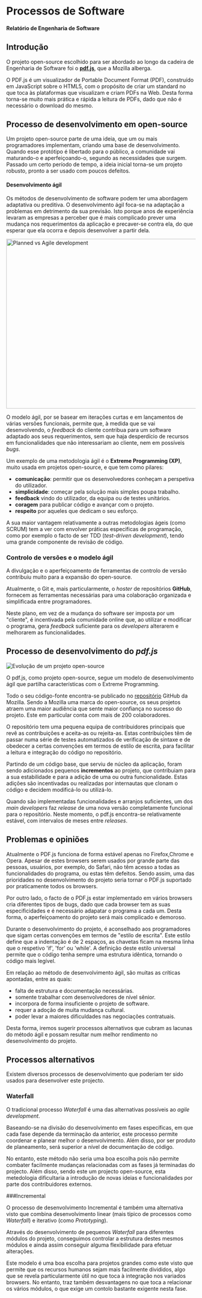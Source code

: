 # Processos de Software
#### Relatório de Engenharia de Software

## Introdução

O projeto open-source escolhido para ser abordado ao longo da cadeira de Engenharia de Software foi o 
[**pdf.js**](https://github.com/mozilla/pdf.js), que a Mozilla alberga.

O PDF.js é um visualizador de Portable Document Format (PDF), construído  em JavaScript sobre o HTML5, com o propósito de criar um standard no que toca às plataformas que visualizam e criam PDFs na Web. Desta forma torna-se muito mais prática e rápida a leitura de PDFs, dado que não é necessário o download do mesmo. 

## Processo de desenvolvimento em open-source

Um projeto open-source parte de uma ideia, que um ou mais programadores implementam, criando uma base de desenvolvimento. Quando esse protótipo é libertado para o público, a comunidade vai maturando-o e aperfeiçoando-o, segundo as necessidades que surgem. Passado um certo período de tempo, a ideia inicial torna-se um projeto robusto, pronto a ser usado com poucos defeitos.

#### Desenvolvimento ágil

Os métodos de desenvolvimento de software podem ter uma abordagem adaptativa ou preditiva. O desenvolvimento ágil foca-se na adaptação a problemas em detrimento da sua previsão. Isto porque anos de experiência levaram as empresas a perceber que é mais complicado prever uma mudança nos requerimentos da aplicação e precaver-se contra ela, do que esperar que ela ocorra e depois desenvolver a partir dela.

<img src = "https://raw.githubusercontent.com/PedroPachecoInf/pdf.js/ESOF/ESOF/Relat%C3%B3rio%201%20-%20Esquemas/Esquema%201%20-%20Agil%20vs%20Planned.png" alt = "Planned vs Agile development" width = "600" height = "450" >

O modelo ágil, por se basear em iterações curtas e em lançamentos de várias versões funcionais, permite que, à medida que se vai desenvolvendo, o *feedback* do cliente contribua para um software adaptado aos seus requerimentos, sem que haja desperdício de recursos em funcionalidades que não interessariam ao cliente, nem em possíveis *bugs*.

Um exemplo de uma metodologia ágil é o **Extreme Programming (XP)**, muito usada em projetos open-source, e que tem como pilares:
- **comunicação**: permitir que os desenvolvedores conheçam a perspetiva do utilizador.
- **simplicidade**: começar pela solução mais simples poupa trabalho.
- **feedback** vindo do utilizador, da equipa ou de testes unitários.
- **coragem** para publicar código e avançar com o projeto.
- **respeito** por aqueles que dedicam o seu esforço.

A sua maior vantagem relativamente a outras metodologias ágeis (como SCRUM) tem a ver com envolver práticas especificas de programação, como por exemplo o facto de ser TDD (*test-driven development*), tendo uma grande componente de revisão de código.

### Controlo de versões e o modelo ágil

A divulgação e o aperfeiçoamento de ferramentas de controlo de versão contribuiu muito para a expansão do open-source.

Atualmente, o Git e, mais particularmente, o *hoster* de repositórios **GitHub**, fornecem as ferramentas necessárias para uma colaboração organizada e simplificada entre programadores. 

Neste plano, em vez de a mudança do software ser imposta por um "cliente", é incentivada pela comunidade online que, ao utilizar e modificar o programa, gera *feedback* suficiente para os *developers* alterarem e melhorarem as funcionalidades.

## Processo de desenvolvimento do *pdf.js*

<img src = "https://cdn.rawgit.com/PedroPachecoInf/pdf.js/ESOF/ESOF/Relat%C3%B3rio%201%20-%20Esquemas/Esquema%202%20-%20Evolu%C3%A7%C3%A3o%20de%20um%20projeto%20open-source.png" alt = "Evolução de um projeto open-source">

O pdf.js, como projeto open-source, segue um modelo de desenvolvimento ágil que partilha características com o Extreme Programming. 

Todo o seu código-fonte encontra-se publicado no [repositório](https://github.com/mozilla/pdf.js) GitHub da Mozilla. Sendo a Mozilla uma marca do open-source, os seus projetos atraem uma maior audiência que sente maior confiança no sucesso do projeto. Este em particular conta com mais de 200 colaboradores. 

O repositório tem uma pequena equipa de contribuidores principais que revê as contribuições e aceita-as ou rejeita-as. Estas contribuições têm de passar numa série de testes automatizados de verificação de sintaxe e de obedecer a certas convenções em termos de estilo de escrita, para facilitar a leitura e integração do código no repositório.

Partindo de um código base, que serviu de núcleo da aplicação, foram sendo adicionados pequenos **incrementos** ao projeto, que contribuiam para a sua estabilidade e para a adição de uma ou outra funcionalidade. Estas adições são incentivadas ou realizadas por internautas que clonam o código e decidem modificá-lo ou utilizá-lo.

Quando são implementadas funcionalidades e arranjos suficientes, um dos *main developers* faz *release* de uma nova versão completamente funcional para o repositório. Neste momento, o pdf.js encontra-se relativamente estável, com intervalos de meses entre *releases*.

## Problemas e opiniões

Atualmente o PDF.js funciona de forma estável apenas no Firefox,Chrome e Opera. Apesar de estes browsers serem usados por grande parte das pessoas, usuários, por exemplo, do Safari, não têm acesso a todas as funcionalidades do programa, ou estas têm defeitos. Sendo assim, uma das prioridades no desenvolvimento do projeto seria tornar o PDF.js suportado por praticamente todos os browsers.

Por outro lado, o facto de o PDF.js estar implementado em vários browsers cria diferentes tipos de bugs, dado que cada browser tem as suas especificidades e é necessário adapatar o programa a cada um. Desta forma, o aperfeiçoamento do projeto será mais complicado e demoroso.

Durante o desenvolvimento do projeto, é aconselhado aos programadores que sigam certas convenções em termos de "estilo de escrita". Este estilo define que a indentação é de 2 espaços, as chavetas ficam na mesma linha que o respetivo 'if', 'for' ou 'while'. A definição deste estilo universal permite que o código tenha sempre uma estrutura idêntica, tornando o código mais legível.

Em relação ao método de desenvolvimento ágil, são muitas as críticas apontadas, entre as quais:

- falta de estrutura e documentação necessárias.
- somente trabalhar com desenvolvedores de nível sênior.
- incorpora de forma insuficiente o projeto de software.
- requer a adoção de muita mudança cultural.
- poder levar a maiores dificuldades nas negociações contratuais.

Desta forma, iremos sugerir processos alternativos que cubram as lacunas do método ágil e possam resultar num melhor rendimento no desenvolvimento do projeto.

## Processos alternativos

Existem diversos processos de desenvolvimento que poderiam ter sido usados para desenvolver este projecto.

### Waterfall

O tradicional processo *Waterfall* é uma das alternativas possíveis ao *agile development*. 

Baseando-se na divisão do desenvolvimento em fases específicas, em que cada fase depende da terminação da anterior, este processo permite coordenar e planear melhor o desenvolvimento. Além disso, por ser produto de planeamento, será superior a nível de documentação de código.

No entanto, este método não seria uma boa escolha pois não permite combater facilmente mudanças relacionadas com as fases já terminadas do projecto. Além disso, sendo este um projecto open-source, esta metedologia dificultaria a introdução de novas ideias e funcionalidades por parte dos contribuidores externos. 


###Incremental

O processo de desenvolvimento Incremental é também uma alternativa visto que combina desenvolvimento linear (mais típico de processos como *Waterfall*) e iterativo (como *Prototyping*).

Através do desenvolvimento de pequenos *Waterfall* para diferentes módulos do projeto, conseguimos controlar a estrutura destes mesmos módulos e ainda assim conseguir alguma flexibilidade para efetuar alterações.

Este modelo é uma boa escolha para projetos grandes como este visto que permite que os recursos humanos sejam mais facilmente divididos, algo que se revela particularmente útil no que toca à integração nos variados browsers. No entanto, traz também desvantagens no que toca a relacionar os vários módulos, o que exige um contolo bastante exigente nesta fase.
